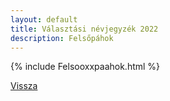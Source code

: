 ```yaml
---
layout: default
title: Választási névjegyzék 2022
description: Felsőpáhok
---
```


{% include Felsooxxpaahok.html %}

[Vissza](./)